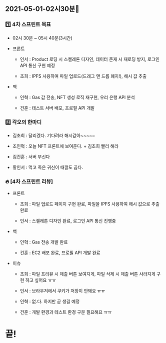 ## 2021-05-01-02시30분🌟

### 1️⃣ 4차 스프린트 목표

* 02시 30분 ~ 05시 40분(3시간)

* 프론트

    * 인서 : Product 로딩 시 스켈레톤 디자인, 데이터 존재 시 재로딩 방지, 로그인 API 통신 구현 예정

    * 초희 : IPFS 사용하여 파일 업로드(드래그 앤 드롭 폐지!), 해시 값 추출

* 백

    * 인혁 : Gas 값 전송, NFT 생성 로직 재구현, 우리 은행 API 분석

    * 건훈 : 테스트 서버 배포, 프로필 API 개발

### 2️⃣ 각오의 한마디

* 김초희 : 달리겠다. 기다려라 해시값아~~~~~

* 조인혁 : 오늘 NFT 프론트에 보여준다. + 김초희 빨리 해라

* 김건훈 : 서버 부신다

* 황인서 : 먹고 죽은 귀신이 때깔도 곱다.

### 🔥 [4차 스프린트 리뷰]

* 프론트

    * 초희 : 파일 업로드 페이지 구현 완료, 파일을 IPFS 사용하여 해시 값으로 추출 완료

    * 인서 : 스켈레톤 디자인 완료, 로그인 API 통신 진행중

* 백

    * 인혁 : Gas 전송 개발 완료

    * 건훈 : EC2 배포 완료, 프로필 API 개발 완료

* 이슈

    * 초희 : 파일 프리뷰 시 제출 버튼 보여지게, 파일 삭제 시 제출 버튼 사라지게 구현 하고 싶어요 ㅠㅠ

    * 인서 : 브라우저에서 쿠키가 저장이 안돼요 ㅠㅠ

    * 인혁 : 없.다. 하지만 곧 생길 예정

    * 건훈 : 개발 환경과 테스트 환경 구분 필요해요 ㅠㅠ

# 끝!